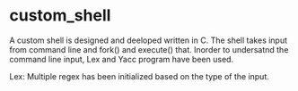 # custom_shell
A custom shell is designed and deeloped written in C. The shell takes input from command line and fork() and execute() that. 
Inorder to undersatnd the command line input, Lex and Yacc program have been used. 

Lex: Multiple regex has been initialized based on the type of the input. 
